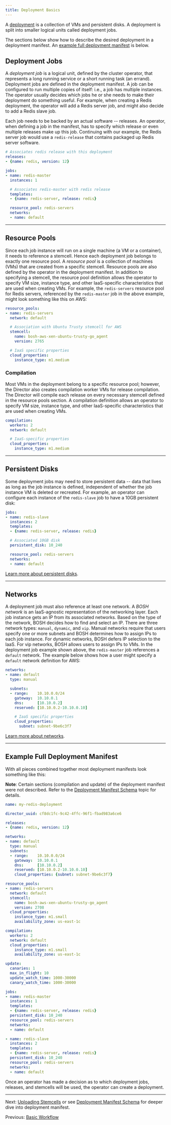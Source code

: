 ```yaml
---
title: Deployment Basics
---
```


A [deployment](deployment.html) is a collection of VMs and persistent disks. A deployment is split into smaller logical units called deployment jobs.

The sections below show how to describe the desired deployment in a deployment manifest. An [example full deployment manifest](#example) is below.

## <a id='deployment-jobs'></a> Deployment Jobs

A _deployment job_ is a logical unit, defined by the cluster operator, that represents a long running service or a short running task (an errand). Deployment jobs are defined in the deployment manifest. A job can be configured to run multiple copies of itself: i.e., a job has multiple instances. The operator usually decides which jobs he or she needs to make their deployment do something useful. For example, when creating a Redis deployment, the operator will add a Redis server job, and might also decide to add a Redis slave job.

Each job needs to be backed by an actual software -- releases. An operator, when defining a job in the manifest, has to specify which release or even multiple releases make up this job. Continuing with our example, the Redis server job would use a `redis-release` that contains packaged up Redis server software.

```yaml
# Associates redis release with this deployment
releases:
- {name: redis, version: 12}

jobs:
- name: redis-master
  instances: 1

  # Associates redis-master with redis release
  templates:
  - {name: redis-server, release: redis}

  resource_pool: redis-servers
  networks:
  - name: default
```

---
## <a id='resource-pools'></a> Resource Pools

Since each job instance will run on a single machine (a VM or a container), it needs to reference a stemcell. Hence each deployment job belongs to exactly one resource pool. A _resource pool_ is a collection of machines (VMs) that are created from a specific stemcell. Resource pools are also defined by the operator in the deployment manifest. In addition to specifying a stemcell, the resource pool definition allows the operator to specify VM size, instance type, and other IaaS-specific characteristics that are used when creating VMs. For example, the `redis-servers` resource pool for Redis servers, referenced by the `redis-master` job in the above example, might look something like this on AWS:

```yaml
resource_pools:
- name: redis-servers
  network: default

  # Association with Ubuntu Trusty stemcell for AWS
  stemcell:
    name: bosh-aws-xen-ubuntu-trusty-go_agent
    version: 2765

  # IaaS specific properties
  cloud_properties:
    instance_type: m1.medium
```

### Compilation

Most VMs in the deployment belong to a specific resource pool; however, the Director also creates compilation worker VMs for release compilation. The Director will compile each release on every necessary stemcell defined in the resource pools section. A compilation definition allows an operator to specify VM size, instance type, and other IaaS-specific characteristics that are used when creating VMs.

```yaml
compilation:
  workers: 2
  network: default

  # IaaS-specific properties
  cloud_properties:
    instance_type: m1.medium
```

---
## <a id='persistent-disks'></a> Persistent Disks

Some deployment jobs may need to store persistent data -- data that lives as long as the job instance is defined, independent of whether the job instance VM is deleted or recreated. For example, an operator can configure each instance of the `redis-slave` job to have a 10GB persistent disk:

```yaml
jobs:
- name: redis-slave
  instances: 2
  templates:
  - {name: redis-server, release: redis}

  # Associated 10GB disk
  persistent_disk: 10_240

  resource_pool: redis-servers
  networks:
  - name: default
```

[Learn more about persistent disks](persistent-disks.html).

---
## <a id='networks'></a> Networks

A deployment job must also reference at least one network. A _BOSH network_ is an IaaS-agnostic representation of the networking layer. Each job instance gets an IP from its associated networks. Based on the type of the network, BOSH decides how to find and select an IP. There are three network types: `manual`, `dynamic`, and `vip`. Manual networks require that users specify one or more subnets and BOSH determines how to assign IPs to each job instance. For dynamic networks, BOSH defers IP selection to the IaaS. For vip networks, BOSH allows users to assign IPs to VMs. In the deployment job example shown above, the `redis-master` job references a `default` network. The example below shows how a user might specify a `default` network definition for AWS:

```yaml
networks:
- name: default
  type: manual

  subnets:
  - range:    10.10.0.0/24
    gateway:  10.10.0.1
    dns:      [10.10.0.2]
    reserved: [10.10.0.2-10.10.0.10]

    # IaaS specific properties
    cloud_properties:
      subnet: subnet-9be6c3f7
```

[Learn more about networks](networks.html).

---
## <a id='example'></a> Example Full Deployment Manifest

With all pieces combined together most deployment manifests look something like this:

<p class="note"><strong>Note</strong>: Certain sections (compilation and update) of the deployment manifest were not described. Refer to the <a href="./deployment-manifest.html">Deployment Manifest Schema</a> topic for details.</p>

```yaml
name: my-redis-deployment

director_uuid: cf8dc1fc-9c42-4ffc-96f1-fbad983a6ce6

releases:
- {name: redis, version: 12}

networks:
- name: default
  type: manual
  subnets:
  - range:    10.10.0.0/24
    gateway:  10.10.0.1
    dns:      [10.10.0.2]
    reserved: [10.10.0.2-10.10.0.10]
    cloud_properties: {subnet: subnet-9be6c3f7}

resource_pools:
- name: redis-servers
  network: default
  stemcell:
    name: bosh-aws-xen-ubuntu-trusty-go_agent
    version: 2708
  cloud_properties:
    instance_type: m1.small
    availability_zone: us-east-1c

compilation:
  workers: 2
  network: default
  cloud_properties:
    instance_type: m1.small
    availability_zone: us-east-1c

update:
  canaries: 1
  max_in_flight: 10
  update_watch_time: 1000-30000
  canary_watch_time: 1000-30000

jobs:
- name: redis-master
  instances: 1
  templates:
  - {name: redis-server, release: redis}
  persistent_disk: 10_240
  resource_pool: redis-servers
  networks:
  - name: default

- name: redis-slave
  instances: 2
  templates:
  - {name: redis-server, release: redis}
  persistent_disk: 10_240
  resource_pool: redis-servers
  networks:
  - name: default
```

Once an operator has made a decision as to which deployment jobs, releases, and stemcells will be used, the operator can create a deployment.

---
Next: [Uploading Stemcells](uploading-stemcells.html) or see [Deployment Manifest Schema](deployment-manifest.html) for deeper dive into deployment manifest.

Previous: [Basic Workflow](basic-workflow.html)
